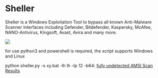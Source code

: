 # Sheller

Sheller is a Windows Exploitation Tool to bypass all known Anti-Malware Scanner Interfaces including Defender, Bitdefender, Kaspersky, McAfee, NANO-Antivirus, Kingsoft, Avast, Avira and many more.

![](https://user-images.githubusercontent.com/73026669/150165109-71b9f841-3b8e-42bd-a502-5d666244eaaf.png)

for use python3 and powershell is required, the script supports Windows and Linux 

python sheller.py -s xy.bat -lh lh -lp 12 -b64: <a href="https://www.virustotal.com/gui/file/2fc4ec778c03a989fd74fa878617dc22e7efc35e8d906b51af611562d1b0b418?nocache=1">fully undetected AMSI Scan Results</a>

